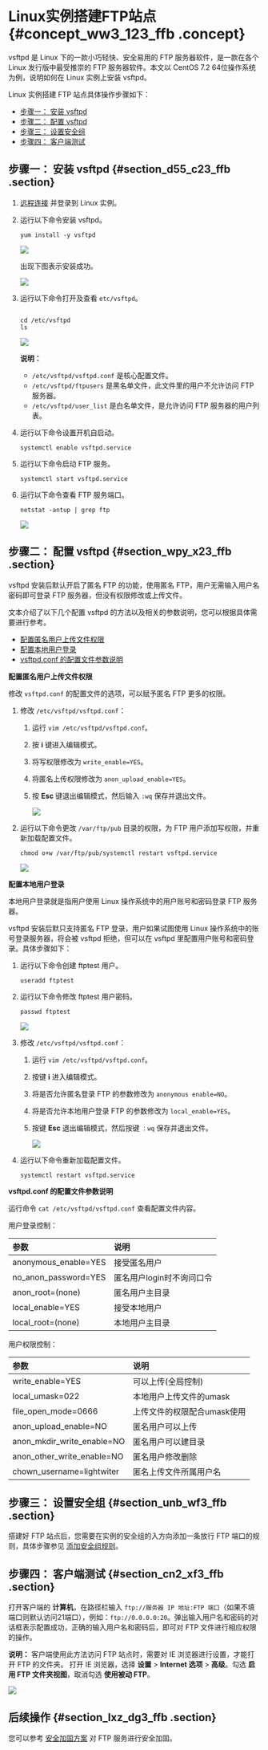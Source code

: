 # Linux实例搭建FTP站点 {#concept_ww3_123_ffb .concept}

vsftpd 是 Linux 下的一款小巧轻快、安全易用的 FTP 服务器软件，是一款在各个 Linux 发行版中最受推崇的 FTP 服务器软件。本文以 CentOS 7.2 64位操作系统为例，说明如何在 Linux 实例上安装 vsftpd。

Linux 实例搭建 FTP 站点具体操作步骤如下：

-   [步骤一： 安装 vsftpd](https://www.alibabacloud.com/#Step1)
-   [步骤二： 配置 vsftpd](https://www.alibabacloud.com/#Step2)
-   [步骤三： 设置安全组](https://www.alibabacloud.com/#Step3)
-   [步骤四： 客户端测试](https://www.alibabacloud.com/#Step4)

## 步骤一： 安装 vsftpd {#section_d55_c23_ffb .section}

1.  [远程连接](https://www.alibabacloud.com/help/zh/doc-detail/25434.htm) 并登录到 Linux 实例。
2.  运行以下命令安装 vsftpd。

    ```
    yum install -y vsftpd
    ```

    ![](http://static-aliyun-doc.oss-cn-hangzhou.aliyuncs.com/assets/img/21756/153795617812597_zh-CN.png)

    出现下图表示安装成功。

    ![](http://static-aliyun-doc.oss-cn-hangzhou.aliyuncs.com/assets/img/21756/153795617912598_zh-CN.png)

3.  运行以下命令打开及查看 `etc/vsftpd`。

    ```
    
    cd /etc/vsftpd
    ls
    ```

    ![](http://static-aliyun-doc.oss-cn-hangzhou.aliyuncs.com/assets/img/21756/153795617912599_zh-CN.png)

    **说明：** 

    -   `/etc/vsftpd/vsftpd.conf` 是核心配置文件。
    -   `/etc/vsftpd/ftpusers` 是黑名单文件，此文件里的用户不允许访问 FTP 服务器。
    -   `/etc/vsftpd/user_list` 是白名单文件，是允许访问 FTP 服务器的用户列表。
4.  运行以下命令设置开机自启动。

    ```
    systemctl enable vsftpd.service
    ```

5.  运行以下命令启动 FTP 服务。

    ```
    systemctl start vsftpd.service
    ```

6.  运行以下命令查看 FTP 服务端口。

    ```
    netstat -antup | grep ftp
    ```

    ![](http://static-aliyun-doc.oss-cn-hangzhou.aliyuncs.com/assets/img/21756/153795617912600_zh-CN.png)


## 步骤二： 配置 vsftpd {#section_wpy_x23_ffb .section}

vsftpd 安装后默认开启了匿名 FTP 的功能，使用匿名 FTP，用户无需输入用户名密码即可登录 FTP 服务器，但没有权限修改或上传文件。

文本介绍了以下几个配置 vsftpd 的方法以及相关的参数说明，您可以根据具体需要进行参考。

-   [配置匿名用户上传文件权限](https://www.alibabacloud.com/#anonymous)
-   [配置本地用户登录](https://www.alibabacloud.com/#localuser)
-   [vsftpd.conf 的配置文件参数说明](https://www.alibabacloud.com/#parameter)

**配置匿名用户上传文件权限**

修改 `vsftpd.conf` 的配置文件的选项，可以赋予匿名 FTP 更多的权限。

1.  修改 `/etc/vsftpd/vsftpd.conf`：
    1.  运行 `vim /etc/vsftpd/vsftpd.conf`。
    2.  按 **i** 键进入编辑模式。
    3.  将写权限修改为 `write_enable=YES`。
    4.  将匿名上传权限修改为 `anon_upload_enable=YES`。
    5.  按 **Esc** 键退出编辑模式，然后输入 `:wq` 保存并退出文件。

        ![](http://static-aliyun-doc.oss-cn-hangzhou.aliyuncs.com/assets/img/21756/153795617912602_zh-CN.png)

2.  运行以下命令更改 `/var/ftp/pub` 目录的权限，为 FTP 用户添加写权限，并重新加载配置文件。

    ```
    chmod o+w /var/ftp/pub/systemctl restart vsftpd.service
    ```

    ![](http://static-aliyun-doc.oss-cn-hangzhou.aliyuncs.com/assets/img/21756/153795617912603_zh-CN.png)


**配置本地用户登录**

本地用户登录就是指用户使用 Linux 操作系统中的用户账号和密码登录 FTP 服务器。

vsftpd 安装后默只支持匿名 FTP 登录，用户如果试图使用 Linux 操作系统中的账号登录服务器，将会被 vsftpd 拒绝，但可以在 vsftpd 里配置用户账号和密码登录。具体步骤如下：

1.  运行以下命令创建 ftptest 用户。

    ```
    useradd ftptest
    ```

2.  运行以下命令修改 ftptest 用户密码。

    ```
    passwd ftptest
    ```

    ![](http://static-aliyun-doc.oss-cn-hangzhou.aliyuncs.com/assets/img/21756/153795617912604_zh-CN.png)

3.  修改 `/etc/vsftpd/vsftpd.conf`：
    1.  运行 `vim /etc/vsftpd/vsftpd.conf`。
    2.  按键 **i** 进入编辑模式。
    3.  将是否允许匿名登录 FTP 的参数修改为 `anonymous enable=NO`。
    4.  将是否允许本地用户登录 FTP 的参数修改为 `local_enable=YES`。
    5.  按键 **Esc** 退出编辑模式，然后按键 `：wq` 保存并退出文件。

        ![](http://static-aliyun-doc.oss-cn-hangzhou.aliyuncs.com/assets/img/21756/153795617912605_zh-CN.png)

4.  运行以下命令重新加载配置文件。

    ```
    systemctl restart vsftpd.service
    ```


**vsftpd.conf 的配置文件参数说明**

运行命令 `cat /etc/vsftpd/vsftpd.conf` 查看配置文件内容。

用户登录控制：

|参数|说明|
|:-|:-|
|anonymous\_enable=YES|接受匿名用户|
|no\_anon\_password=YES|匿名用户login时不询问口令|
|anon\_root=\(none\)|匿名用户主目录|
|local\_enable=YES|接受本地用户|
|local\_root=\(none\)|本地用户主目录|

用户权限控制：

|参数|说明|
|:-|:-|
|write\_enable=YES|可以上传\(全局控制\)|
|local\_umask=022|本地用户上传文件的umask|
|file\_open\_mode=0666|上传文件的权限配合umask使用|
|anon\_upload\_enable=NO|匿名用户可以上传|
|anon\_mkdir\_write\_enable=NO|匿名用户可以建目录|
|anon\_other\_write\_enable=NO|匿名用户修改删除|
|chown\_username=lightwiter|匿名上传文件所属用户名|

## 步骤三： 设置安全组 {#section_unb_wf3_ffb .section}

搭建好 FTP 站点后，您需要在实例的安全组的入方向添加一条放行 FTP 端口的规则，具体步骤参见 [添加安全组规则](https://www.alibabacloud.com/help/zh/doc-detail/25471.htm)。

## 步骤四： 客户端测试 {#section_cn2_xf3_ffb .section}

打开客户端的 **计算机**，在路径栏输入 `ftp://服务器 IP 地址:FTP 端口`（如果不填端口则默认访问21端口），例如：`ftp://0.0.0.0:20`。弹出输入用户名和密码的对话框表示配置成功，正确的输入用户名和密码后，即可对 FTP 文件进行相应权限的操作。

**说明：** 客户端使用此方法访问 FTP 站点时，需要对 IE 浏览器进行设置，才能打开 FTP 的文件夹。 打开 IE 浏览器，选择 **设置** \> **Internet 选项** \> **高级**。勾选 **启用 FTP 文件夹视图**，取消勾选 **使用被动 FTP**。

![](http://static-aliyun-doc.oss-cn-hangzhou.aliyuncs.com/assets/img/21756/153795617912606_zh-CN.png)

## 后续操作 {#section_lxz_dg3_ffb .section}

您可以参考 [安全加固方案](https://www.alibabacloud.com/help/zh/doc-detail/37452.htm) 对 FTP 服务进行安全加固。

